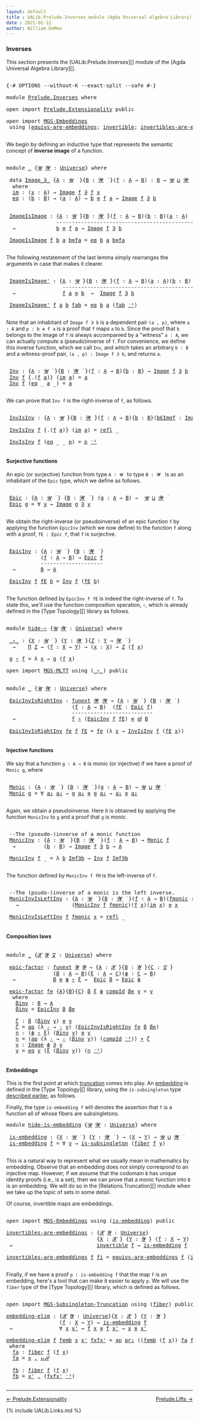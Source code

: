 ```yaml
---
layout: default
title : UALib.Prelude.Inverses module (Agda Universal Algebra Library)
date : 2021-01-12
author: William DeMeo
---
```


### <a id="inverses">Inverses</a>

This section presents the [UALib.Prelude.Inverses][] module of the [Agda Universal Algebra Library][].

<pre class="Agda">

<a id="290" class="Symbol">{-#</a> <a id="294" class="Keyword">OPTIONS</a> <a id="302" class="Pragma">--without-K</a> <a id="314" class="Pragma">--exact-split</a> <a id="328" class="Pragma">--safe</a> <a id="335" class="Symbol">#-}</a>

<a id="340" class="Keyword">module</a> <a id="347" href="Prelude.Inverses.html" class="Module">Prelude.Inverses</a> <a id="364" class="Keyword">where</a>

<a id="371" class="Keyword">open</a> <a id="376" class="Keyword">import</a> <a id="383" href="Prelude.Extensionality.html" class="Module">Prelude.Extensionality</a> <a id="406" class="Keyword">public</a>

<a id="414" class="Keyword">open</a> <a id="419" class="Keyword">import</a> <a id="426" href="MGS-Embeddings.html" class="Module">MGS-Embeddings</a>
 <a id="442" class="Keyword">using</a> <a id="448" class="Symbol">(</a><a id="449" href="MGS-Embeddings.html#1410" class="Function">equivs-are-embeddings</a><a id="470" class="Symbol">;</a> <a id="472" href="MGS-Equivalences.html#370" class="Function">invertible</a><a id="482" class="Symbol">;</a> <a id="484" href="MGS-Equivalences.html#2127" class="Function">invertibles-are-equivs</a><a id="506" class="Symbol">)</a> <a id="508" class="Keyword">public</a>

</pre>

We begin by defining an inductive type that represents the semantic concept of **inverse image** of a function.

<pre class="Agda">

<a id="655" class="Keyword">module</a> <a id="662" href="Prelude.Inverses.html#662" class="Module">_</a> <a id="664" class="Symbol">{</a><a id="665" href="Prelude.Inverses.html#665" class="Bound">𝓤</a> <a id="667" href="Prelude.Inverses.html#667" class="Bound">𝓦</a> <a id="669" class="Symbol">:</a> <a id="671" href="Agda.Primitive.html#423" class="Postulate">Universe</a><a id="679" class="Symbol">}</a> <a id="681" class="Keyword">where</a>

 <a id="689" class="Keyword">data</a> <a id="694" href="Prelude.Inverses.html#694" class="Datatype Operator">Image_∋_</a> <a id="703" class="Symbol">{</a><a id="704" href="Prelude.Inverses.html#704" class="Bound">A</a> <a id="706" class="Symbol">:</a> <a id="708" href="Prelude.Inverses.html#665" class="Bound">𝓤</a> <a id="710" href="Universes.html#403" class="Function Operator">̇</a> <a id="712" class="Symbol">}{</a><a id="714" href="Prelude.Inverses.html#714" class="Bound">B</a> <a id="716" class="Symbol">:</a> <a id="718" href="Prelude.Inverses.html#667" class="Bound">𝓦</a> <a id="720" href="Universes.html#403" class="Function Operator">̇</a> <a id="722" class="Symbol">}(</a><a id="724" href="Prelude.Inverses.html#724" class="Bound">f</a> <a id="726" class="Symbol">:</a> <a id="728" href="Prelude.Inverses.html#704" class="Bound">A</a> <a id="730" class="Symbol">→</a> <a id="732" href="Prelude.Inverses.html#714" class="Bound">B</a><a id="733" class="Symbol">)</a> <a id="735" class="Symbol">:</a> <a id="737" href="Prelude.Inverses.html#714" class="Bound">B</a> <a id="739" class="Symbol">→</a> <a id="741" href="Prelude.Inverses.html#665" class="Bound">𝓤</a> <a id="743" href="Agda.Primitive.html#636" class="Primitive Operator">⊔</a> <a id="745" href="Prelude.Inverses.html#667" class="Bound">𝓦</a> <a id="747" href="Universes.html#403" class="Function Operator">̇</a>
  <a id="751" class="Keyword">where</a>
  <a id="759" href="Prelude.Inverses.html#759" class="InductiveConstructor">im</a> <a id="762" class="Symbol">:</a> <a id="764" class="Symbol">(</a><a id="765" href="Prelude.Inverses.html#765" class="Bound">x</a> <a id="767" class="Symbol">:</a> <a id="769" href="Prelude.Inverses.html#704" class="Bound">A</a><a id="770" class="Symbol">)</a> <a id="772" class="Symbol">→</a> <a id="774" href="Prelude.Inverses.html#694" class="Datatype Operator">Image</a> <a id="780" href="Prelude.Inverses.html#724" class="Bound">f</a> <a id="782" href="Prelude.Inverses.html#694" class="Datatype Operator">∋</a> <a id="784" href="Prelude.Inverses.html#724" class="Bound">f</a> <a id="786" href="Prelude.Inverses.html#765" class="Bound">x</a>
  <a id="790" href="Prelude.Inverses.html#790" class="InductiveConstructor">eq</a> <a id="793" class="Symbol">:</a> <a id="795" class="Symbol">(</a><a id="796" href="Prelude.Inverses.html#796" class="Bound">b</a> <a id="798" class="Symbol">:</a> <a id="800" href="Prelude.Inverses.html#714" class="Bound">B</a><a id="801" class="Symbol">)</a> <a id="803" class="Symbol">→</a> <a id="805" class="Symbol">(</a><a id="806" href="Prelude.Inverses.html#806" class="Bound">a</a> <a id="808" class="Symbol">:</a> <a id="810" href="Prelude.Inverses.html#704" class="Bound">A</a><a id="811" class="Symbol">)</a> <a id="813" class="Symbol">→</a> <a id="815" href="Prelude.Inverses.html#796" class="Bound">b</a> <a id="817" href="Prelude.Equality.html#1231" class="Datatype Operator">≡</a> <a id="819" href="Prelude.Inverses.html#724" class="Bound">f</a> <a id="821" href="Prelude.Inverses.html#806" class="Bound">a</a> <a id="823" class="Symbol">→</a> <a id="825" href="Prelude.Inverses.html#694" class="Datatype Operator">Image</a> <a id="831" href="Prelude.Inverses.html#724" class="Bound">f</a> <a id="833" href="Prelude.Inverses.html#694" class="Datatype Operator">∋</a> <a id="835" href="Prelude.Inverses.html#796" class="Bound">b</a>


 <a id="840" href="Prelude.Inverses.html#840" class="Function">ImageIsImage</a> <a id="853" class="Symbol">:</a> <a id="855" class="Symbol">{</a><a id="856" href="Prelude.Inverses.html#856" class="Bound">A</a> <a id="858" class="Symbol">:</a> <a id="860" href="Prelude.Inverses.html#665" class="Bound">𝓤</a> <a id="862" href="Universes.html#403" class="Function Operator">̇</a><a id="863" class="Symbol">}{</a><a id="865" href="Prelude.Inverses.html#865" class="Bound">B</a> <a id="867" class="Symbol">:</a> <a id="869" href="Prelude.Inverses.html#667" class="Bound">𝓦</a> <a id="871" href="Universes.html#403" class="Function Operator">̇</a><a id="872" class="Symbol">}(</a><a id="874" href="Prelude.Inverses.html#874" class="Bound">f</a> <a id="876" class="Symbol">:</a> <a id="878" href="Prelude.Inverses.html#856" class="Bound">A</a> <a id="880" class="Symbol">→</a> <a id="882" href="Prelude.Inverses.html#865" class="Bound">B</a><a id="883" class="Symbol">)(</a><a id="885" href="Prelude.Inverses.html#885" class="Bound">b</a> <a id="887" class="Symbol">:</a> <a id="889" href="Prelude.Inverses.html#865" class="Bound">B</a><a id="890" class="Symbol">)(</a><a id="892" href="Prelude.Inverses.html#892" class="Bound">a</a> <a id="894" class="Symbol">:</a> <a id="896" href="Prelude.Inverses.html#856" class="Bound">A</a><a id="897" class="Symbol">)</a>
                <a id="915" class="Comment">---------------------------------------------</a>
  <a id="963" class="Symbol">→</a>             <a id="977" href="Prelude.Inverses.html#885" class="Bound">b</a> <a id="979" href="Prelude.Equality.html#1231" class="Datatype Operator">≡</a> <a id="981" href="Prelude.Inverses.html#874" class="Bound">f</a> <a id="983" href="Prelude.Inverses.html#892" class="Bound">a</a> <a id="985" class="Symbol">→</a> <a id="987" href="Prelude.Inverses.html#694" class="Datatype Operator">Image</a> <a id="993" href="Prelude.Inverses.html#874" class="Bound">f</a> <a id="995" href="Prelude.Inverses.html#694" class="Datatype Operator">∋</a> <a id="997" href="Prelude.Inverses.html#885" class="Bound">b</a>

 <a id="1001" href="Prelude.Inverses.html#840" class="Function">ImageIsImage</a> <a id="1014" href="Prelude.Inverses.html#1014" class="Bound">f</a> <a id="1016" href="Prelude.Inverses.html#1016" class="Bound">b</a> <a id="1018" href="Prelude.Inverses.html#1018" class="Bound">a</a> <a id="1020" href="Prelude.Inverses.html#1020" class="Bound">b≡fa</a> <a id="1025" class="Symbol">=</a> <a id="1027" href="Prelude.Inverses.html#790" class="InductiveConstructor">eq</a> <a id="1030" href="Prelude.Inverses.html#1016" class="Bound">b</a> <a id="1032" href="Prelude.Inverses.html#1018" class="Bound">a</a> <a id="1034" href="Prelude.Inverses.html#1020" class="Bound">b≡fa</a>

</pre>

The following restatement of the last lemma simply rearranges the arguments in case that makes it clearer.

<pre class="Agda">

 <a id="1175" href="Prelude.Inverses.html#1175" class="Function">ImageIsImage&#39;</a> <a id="1189" class="Symbol">:</a> <a id="1191" class="Symbol">{</a><a id="1192" href="Prelude.Inverses.html#1192" class="Bound">A</a> <a id="1194" class="Symbol">:</a> <a id="1196" href="Prelude.Inverses.html#665" class="Bound">𝓤</a> <a id="1198" href="Universes.html#403" class="Function Operator">̇</a><a id="1199" class="Symbol">}{</a><a id="1201" href="Prelude.Inverses.html#1201" class="Bound">B</a> <a id="1203" class="Symbol">:</a> <a id="1205" href="Prelude.Inverses.html#667" class="Bound">𝓦</a> <a id="1207" href="Universes.html#403" class="Function Operator">̇</a><a id="1208" class="Symbol">}(</a><a id="1210" href="Prelude.Inverses.html#1210" class="Bound">f</a> <a id="1212" class="Symbol">:</a> <a id="1214" href="Prelude.Inverses.html#1192" class="Bound">A</a> <a id="1216" class="Symbol">→</a> <a id="1218" href="Prelude.Inverses.html#1201" class="Bound">B</a><a id="1219" class="Symbol">)(</a><a id="1221" href="Prelude.Inverses.html#1221" class="Bound">a</a> <a id="1223" class="Symbol">:</a> <a id="1225" href="Prelude.Inverses.html#1192" class="Bound">A</a><a id="1226" class="Symbol">)(</a><a id="1228" href="Prelude.Inverses.html#1228" class="Bound">b</a> <a id="1230" class="Symbol">:</a> <a id="1232" href="Prelude.Inverses.html#1201" class="Bound">B</a><a id="1233" class="Symbol">)</a>
                  <a id="1253" class="Comment">---------------------------------------------</a>
  <a id="1301" class="Symbol">→</a>               <a id="1317" href="Prelude.Inverses.html#1210" class="Bound">f</a> <a id="1319" href="Prelude.Inverses.html#1221" class="Bound">a</a> <a id="1321" href="Prelude.Equality.html#1231" class="Datatype Operator">≡</a> <a id="1323" href="Prelude.Inverses.html#1228" class="Bound">b</a>  <a id="1326" class="Symbol">→</a>  <a id="1329" href="Prelude.Inverses.html#694" class="Datatype Operator">Image</a> <a id="1335" href="Prelude.Inverses.html#1210" class="Bound">f</a> <a id="1337" href="Prelude.Inverses.html#694" class="Datatype Operator">∋</a> <a id="1339" href="Prelude.Inverses.html#1228" class="Bound">b</a>

 <a id="1343" href="Prelude.Inverses.html#1175" class="Function">ImageIsImage&#39;</a> <a id="1357" href="Prelude.Inverses.html#1357" class="Bound">f</a> <a id="1359" href="Prelude.Inverses.html#1359" class="Bound">a</a> <a id="1361" href="Prelude.Inverses.html#1361" class="Bound">b</a> <a id="1363" href="Prelude.Inverses.html#1363" class="Bound">fab</a> <a id="1367" class="Symbol">=</a> <a id="1369" href="Prelude.Inverses.html#790" class="InductiveConstructor">eq</a> <a id="1372" href="Prelude.Inverses.html#1361" class="Bound">b</a> <a id="1374" href="Prelude.Inverses.html#1359" class="Bound">a</a> <a id="1376" class="Symbol">(</a><a id="1377" href="Prelude.Inverses.html#1363" class="Bound">fab</a> <a id="1381" href="MGS-MLTT.html#6125" class="Function Operator">⁻¹</a><a id="1383" class="Symbol">)</a>

</pre>

Note that an inhabitant of `Image f ∋ b` is a dependent pair `(a , p)`, where `a : A` and `p : b ≡ f a` is a proof that `f` maps `a` to `b`.  Since the proof that `b` belongs to the image of `f` is always accompanied by a "witness" `a : A`, we can actually *compute* a (pseudo)inverse of `f`. For convenience, we define this inverse function, which we call `Inv`, and which takes an arbitrary `b : B` and a witness-proof pair, `(a , p) : Image f ∋ b`, and returns `a`.

<pre class="Agda">

 <a id="1883" href="Prelude.Inverses.html#1883" class="Function">Inv</a> <a id="1887" class="Symbol">:</a> <a id="1889" class="Symbol">{</a><a id="1890" href="Prelude.Inverses.html#1890" class="Bound">A</a> <a id="1892" class="Symbol">:</a> <a id="1894" href="Prelude.Inverses.html#665" class="Bound">𝓤</a> <a id="1896" href="Universes.html#403" class="Function Operator">̇</a> <a id="1898" class="Symbol">}{</a><a id="1900" href="Prelude.Inverses.html#1900" class="Bound">B</a> <a id="1902" class="Symbol">:</a> <a id="1904" href="Prelude.Inverses.html#667" class="Bound">𝓦</a> <a id="1906" href="Universes.html#403" class="Function Operator">̇</a> <a id="1908" class="Symbol">}(</a><a id="1910" href="Prelude.Inverses.html#1910" class="Bound">f</a> <a id="1912" class="Symbol">:</a> <a id="1914" href="Prelude.Inverses.html#1890" class="Bound">A</a> <a id="1916" class="Symbol">→</a> <a id="1918" href="Prelude.Inverses.html#1900" class="Bound">B</a><a id="1919" class="Symbol">){</a><a id="1921" href="Prelude.Inverses.html#1921" class="Bound">b</a> <a id="1923" class="Symbol">:</a> <a id="1925" href="Prelude.Inverses.html#1900" class="Bound">B</a><a id="1926" class="Symbol">}</a> <a id="1928" class="Symbol">→</a> <a id="1930" href="Prelude.Inverses.html#694" class="Datatype Operator">Image</a> <a id="1936" href="Prelude.Inverses.html#1910" class="Bound">f</a> <a id="1938" href="Prelude.Inverses.html#694" class="Datatype Operator">∋</a> <a id="1940" href="Prelude.Inverses.html#1921" class="Bound">b</a>  <a id="1943" class="Symbol">→</a>  <a id="1946" href="Prelude.Inverses.html#1890" class="Bound">A</a>
 <a id="1949" href="Prelude.Inverses.html#1883" class="Function">Inv</a> <a id="1953" href="Prelude.Inverses.html#1953" class="Bound">f</a> <a id="1955" class="Symbol">{</a><a id="1956" class="DottedPattern Symbol">.(</a><a id="1958" href="Prelude.Inverses.html#1953" class="DottedPattern Bound">f</a> <a id="1960" href="Prelude.Inverses.html#1968" class="DottedPattern Bound">a</a><a id="1961" class="DottedPattern Symbol">)</a><a id="1962" class="Symbol">}</a> <a id="1964" class="Symbol">(</a><a id="1965" href="Prelude.Inverses.html#759" class="InductiveConstructor">im</a> <a id="1968" href="Prelude.Inverses.html#1968" class="Bound">a</a><a id="1969" class="Symbol">)</a> <a id="1971" class="Symbol">=</a> <a id="1973" href="Prelude.Inverses.html#1968" class="Bound">a</a>
 <a id="1976" href="Prelude.Inverses.html#1883" class="Function">Inv</a> <a id="1980" href="Prelude.Inverses.html#1980" class="Bound">f</a> <a id="1982" class="Symbol">(</a><a id="1983" href="Prelude.Inverses.html#790" class="InductiveConstructor">eq</a> <a id="1986" class="Symbol">_</a> <a id="1988" href="Prelude.Inverses.html#1988" class="Bound">a</a> <a id="1990" class="Symbol">_)</a> <a id="1993" class="Symbol">=</a> <a id="1995" href="Prelude.Inverses.html#1988" class="Bound">a</a>

</pre>

We can prove that `Inv f` is the right-inverse of `f`, as follows.

<pre class="Agda">

 <a id="2093" href="Prelude.Inverses.html#2093" class="Function">InvIsInv</a> <a id="2102" class="Symbol">:</a> <a id="2104" class="Symbol">{</a><a id="2105" href="Prelude.Inverses.html#2105" class="Bound">A</a> <a id="2107" class="Symbol">:</a> <a id="2109" href="Prelude.Inverses.html#665" class="Bound">𝓤</a> <a id="2111" href="Universes.html#403" class="Function Operator">̇</a><a id="2112" class="Symbol">}{</a><a id="2114" href="Prelude.Inverses.html#2114" class="Bound">B</a> <a id="2116" class="Symbol">:</a> <a id="2118" href="Prelude.Inverses.html#667" class="Bound">𝓦</a> <a id="2120" href="Universes.html#403" class="Function Operator">̇</a><a id="2121" class="Symbol">}(</a><a id="2123" href="Prelude.Inverses.html#2123" class="Bound">f</a> <a id="2125" class="Symbol">:</a> <a id="2127" href="Prelude.Inverses.html#2105" class="Bound">A</a> <a id="2129" class="Symbol">→</a> <a id="2131" href="Prelude.Inverses.html#2114" class="Bound">B</a><a id="2132" class="Symbol">){</a><a id="2134" href="Prelude.Inverses.html#2134" class="Bound">b</a> <a id="2136" class="Symbol">:</a> <a id="2138" href="Prelude.Inverses.html#2114" class="Bound">B</a><a id="2139" class="Symbol">}(</a><a id="2141" href="Prelude.Inverses.html#2141" class="Bound">b∈Imgf</a> <a id="2148" class="Symbol">:</a> <a id="2150" href="Prelude.Inverses.html#694" class="Datatype Operator">Image</a> <a id="2156" href="Prelude.Inverses.html#2123" class="Bound">f</a> <a id="2158" href="Prelude.Inverses.html#694" class="Datatype Operator">∋</a> <a id="2160" href="Prelude.Inverses.html#2134" class="Bound">b</a><a id="2161" class="Symbol">)</a> <a id="2163" class="Symbol">→</a> <a id="2165" href="Prelude.Inverses.html#2123" class="Bound">f</a><a id="2166" class="Symbol">(</a><a id="2167" href="Prelude.Inverses.html#1883" class="Function">Inv</a> <a id="2171" href="Prelude.Inverses.html#2123" class="Bound">f</a> <a id="2173" href="Prelude.Inverses.html#2141" class="Bound">b∈Imgf</a><a id="2179" class="Symbol">)</a> <a id="2181" href="Prelude.Equality.html#1231" class="Datatype Operator">≡</a> <a id="2183" href="Prelude.Inverses.html#2134" class="Bound">b</a>

 <a id="2187" href="Prelude.Inverses.html#2093" class="Function">InvIsInv</a> <a id="2196" href="Prelude.Inverses.html#2196" class="Bound">f</a> <a id="2198" class="Symbol">{</a><a id="2199" class="DottedPattern Symbol">.(</a><a id="2201" href="Prelude.Inverses.html#2196" class="DottedPattern Bound">f</a> <a id="2203" href="Prelude.Inverses.html#2211" class="DottedPattern Bound">a</a><a id="2204" class="DottedPattern Symbol">)</a><a id="2205" class="Symbol">}</a> <a id="2207" class="Symbol">(</a><a id="2208" href="Prelude.Inverses.html#759" class="InductiveConstructor">im</a> <a id="2211" href="Prelude.Inverses.html#2211" class="Bound">a</a><a id="2212" class="Symbol">)</a> <a id="2214" class="Symbol">=</a> <a id="2216" href="Prelude.Equality.html#1413" class="InductiveConstructor">refl</a> <a id="2221" class="Symbol">_</a>

 <a id="2225" href="Prelude.Inverses.html#2093" class="Function">InvIsInv</a> <a id="2234" href="Prelude.Inverses.html#2234" class="Bound">f</a> <a id="2236" class="Symbol">(</a><a id="2237" href="Prelude.Inverses.html#790" class="InductiveConstructor">eq</a> <a id="2240" class="Symbol">_</a> <a id="2242" class="Symbol">_</a> <a id="2244" href="Prelude.Inverses.html#2244" class="Bound">p</a><a id="2245" class="Symbol">)</a> <a id="2247" class="Symbol">=</a> <a id="2249" href="Prelude.Inverses.html#2244" class="Bound">p</a> <a id="2251" href="MGS-MLTT.html#6125" class="Function Operator">⁻¹</a>

</pre>





#### <a id="surjective-functions">Surjective functions</a>

An epic (or surjective) function from type `A : 𝓤 ̇` to type `B : 𝓦 ̇` is as an inhabitant of the `Epic` type, which we define as follows.

<pre class="Agda">

 <a id="2486" href="Prelude.Inverses.html#2486" class="Function">Epic</a> <a id="2491" class="Symbol">:</a> <a id="2493" class="Symbol">{</a><a id="2494" href="Prelude.Inverses.html#2494" class="Bound">A</a> <a id="2496" class="Symbol">:</a> <a id="2498" href="Prelude.Inverses.html#665" class="Bound">𝓤</a> <a id="2500" href="Universes.html#403" class="Function Operator">̇</a> <a id="2502" class="Symbol">}</a> <a id="2504" class="Symbol">{</a><a id="2505" href="Prelude.Inverses.html#2505" class="Bound">B</a> <a id="2507" class="Symbol">:</a> <a id="2509" href="Prelude.Inverses.html#667" class="Bound">𝓦</a> <a id="2511" href="Universes.html#403" class="Function Operator">̇</a> <a id="2513" class="Symbol">}</a> <a id="2515" class="Symbol">(</a><a id="2516" href="Prelude.Inverses.html#2516" class="Bound">g</a> <a id="2518" class="Symbol">:</a> <a id="2520" href="Prelude.Inverses.html#2494" class="Bound">A</a> <a id="2522" class="Symbol">→</a> <a id="2524" href="Prelude.Inverses.html#2505" class="Bound">B</a><a id="2525" class="Symbol">)</a> <a id="2527" class="Symbol">→</a>  <a id="2530" href="Prelude.Inverses.html#665" class="Bound">𝓤</a> <a id="2532" href="Agda.Primitive.html#636" class="Primitive Operator">⊔</a> <a id="2534" href="Prelude.Inverses.html#667" class="Bound">𝓦</a> <a id="2536" href="Universes.html#403" class="Function Operator">̇</a>
 <a id="2539" href="Prelude.Inverses.html#2486" class="Function">Epic</a> <a id="2544" href="Prelude.Inverses.html#2544" class="Bound">g</a> <a id="2546" class="Symbol">=</a> <a id="2548" class="Symbol">∀</a> <a id="2550" href="Prelude.Inverses.html#2550" class="Bound">y</a> <a id="2552" class="Symbol">→</a> <a id="2554" href="Prelude.Inverses.html#694" class="Datatype Operator">Image</a> <a id="2560" href="Prelude.Inverses.html#2544" class="Bound">g</a> <a id="2562" href="Prelude.Inverses.html#694" class="Datatype Operator">∋</a> <a id="2564" href="Prelude.Inverses.html#2550" class="Bound">y</a>

</pre>

We obtain the right-inverse (or pseudoinverse) of an epic function `f` by applying the function `EpicInv` (which we now define) to the function `f` along with a proof, `fE : Epic f`, that `f` is surjective.

<pre class="Agda">

 <a id="2802" href="Prelude.Inverses.html#2802" class="Function">EpicInv</a> <a id="2810" class="Symbol">:</a> <a id="2812" class="Symbol">{</a><a id="2813" href="Prelude.Inverses.html#2813" class="Bound">A</a> <a id="2815" class="Symbol">:</a> <a id="2817" href="Prelude.Inverses.html#665" class="Bound">𝓤</a> <a id="2819" href="Universes.html#403" class="Function Operator">̇</a> <a id="2821" class="Symbol">}</a> <a id="2823" class="Symbol">{</a><a id="2824" href="Prelude.Inverses.html#2824" class="Bound">B</a> <a id="2826" class="Symbol">:</a> <a id="2828" href="Prelude.Inverses.html#667" class="Bound">𝓦</a> <a id="2830" href="Universes.html#403" class="Function Operator">̇</a> <a id="2832" class="Symbol">}</a>
           <a id="2845" class="Symbol">(</a><a id="2846" href="Prelude.Inverses.html#2846" class="Bound">f</a> <a id="2848" class="Symbol">:</a> <a id="2850" href="Prelude.Inverses.html#2813" class="Bound">A</a> <a id="2852" class="Symbol">→</a> <a id="2854" href="Prelude.Inverses.html#2824" class="Bound">B</a><a id="2855" class="Symbol">)</a> <a id="2857" class="Symbol">→</a> <a id="2859" href="Prelude.Inverses.html#2486" class="Function">Epic</a> <a id="2864" href="Prelude.Inverses.html#2846" class="Bound">f</a>
           <a id="2877" class="Comment">--------------------</a>
  <a id="2900" class="Symbol">→</a>        <a id="2909" href="Prelude.Inverses.html#2824" class="Bound">B</a> <a id="2911" class="Symbol">→</a> <a id="2913" href="Prelude.Inverses.html#2813" class="Bound">A</a>

 <a id="2917" href="Prelude.Inverses.html#2802" class="Function">EpicInv</a> <a id="2925" href="Prelude.Inverses.html#2925" class="Bound">f</a> <a id="2927" href="Prelude.Inverses.html#2927" class="Bound">fE</a> <a id="2930" href="Prelude.Inverses.html#2930" class="Bound">b</a> <a id="2932" class="Symbol">=</a> <a id="2934" href="Prelude.Inverses.html#1883" class="Function">Inv</a> <a id="2938" href="Prelude.Inverses.html#2925" class="Bound">f</a> <a id="2940" class="Symbol">(</a><a id="2941" href="Prelude.Inverses.html#2927" class="Bound">fE</a> <a id="2944" href="Prelude.Inverses.html#2930" class="Bound">b</a><a id="2945" class="Symbol">)</a>

</pre>

The function defined by `EpicInv f fE` is indeed the right-inverse of `f`. To state this, we'll use the function composition operation, `∘`, which is already defined in the [Type Topology][] library as follows.

<pre class="Agda">

<a id="3186" class="Keyword">module</a> <a id="hide-∘"></a><a id="3193" href="Prelude.Inverses.html#3193" class="Module">hide-∘</a> <a id="3200" class="Symbol">{</a><a id="3201" href="Prelude.Inverses.html#3201" class="Bound">𝓤</a> <a id="3203" href="Prelude.Inverses.html#3203" class="Bound">𝓦</a> <a id="3205" class="Symbol">:</a> <a id="3207" href="Agda.Primitive.html#423" class="Postulate">Universe</a><a id="3215" class="Symbol">}</a> <a id="3217" class="Keyword">where</a>

 <a id="hide-∘._∘_"></a><a id="3225" href="Prelude.Inverses.html#3225" class="Function Operator">_∘_</a> <a id="3229" class="Symbol">:</a> <a id="3231" class="Symbol">{</a><a id="3232" href="Prelude.Inverses.html#3232" class="Bound">X</a> <a id="3234" class="Symbol">:</a> <a id="3236" href="Prelude.Inverses.html#3201" class="Bound">𝓤</a> <a id="3238" href="Universes.html#403" class="Function Operator">̇</a> <a id="3240" class="Symbol">}</a> <a id="3242" class="Symbol">{</a><a id="3243" href="Prelude.Inverses.html#3243" class="Bound">Y</a> <a id="3245" class="Symbol">:</a> <a id="3247" href="Prelude.Inverses.html#3203" class="Bound">𝓦</a> <a id="3249" href="Universes.html#403" class="Function Operator">̇</a><a id="3250" class="Symbol">}{</a><a id="3252" href="Prelude.Inverses.html#3252" class="Bound">Z</a> <a id="3254" class="Symbol">:</a> <a id="3256" href="Prelude.Inverses.html#3243" class="Bound">Y</a> <a id="3258" class="Symbol">→</a> <a id="3260" href="Prelude.Inverses.html#3203" class="Bound">𝓦</a> <a id="3262" href="Universes.html#403" class="Function Operator">̇</a> <a id="3264" class="Symbol">}</a>
  <a id="3268" class="Symbol">→</a>    <a id="3273" href="MGS-MLTT.html#3562" class="Function">Π</a> <a id="3275" href="Prelude.Inverses.html#3252" class="Bound">Z</a> <a id="3277" class="Symbol">→</a> <a id="3279" class="Symbol">(</a><a id="3280" href="Prelude.Inverses.html#3280" class="Bound">f</a> <a id="3282" class="Symbol">:</a> <a id="3284" href="Prelude.Inverses.html#3232" class="Bound">X</a> <a id="3286" class="Symbol">→</a> <a id="3288" href="Prelude.Inverses.html#3243" class="Bound">Y</a><a id="3289" class="Symbol">)</a> <a id="3291" class="Symbol">→</a> <a id="3293" class="Symbol">(</a><a id="3294" href="Prelude.Inverses.html#3294" class="Bound">x</a> <a id="3296" class="Symbol">:</a> <a id="3298" href="Prelude.Inverses.html#3232" class="Bound">X</a><a id="3299" class="Symbol">)</a> <a id="3301" class="Symbol">→</a> <a id="3303" href="Prelude.Inverses.html#3252" class="Bound">Z</a> <a id="3305" class="Symbol">(</a><a id="3306" href="Prelude.Inverses.html#3280" class="Bound">f</a> <a id="3308" href="Prelude.Inverses.html#3294" class="Bound">x</a><a id="3309" class="Symbol">)</a>

 <a id="3313" href="Prelude.Inverses.html#3313" class="Bound">g</a> <a id="3315" href="Prelude.Inverses.html#3225" class="Function Operator">∘</a> <a id="3317" href="Prelude.Inverses.html#3317" class="Bound">f</a> <a id="3319" class="Symbol">=</a> <a id="3321" class="Symbol">λ</a> <a id="3323" href="Prelude.Inverses.html#3323" class="Bound">x</a> <a id="3325" class="Symbol">→</a> <a id="3327" href="Prelude.Inverses.html#3313" class="Bound">g</a> <a id="3329" class="Symbol">(</a><a id="3330" href="Prelude.Inverses.html#3317" class="Bound">f</a> <a id="3332" href="Prelude.Inverses.html#3323" class="Bound">x</a><a id="3333" class="Symbol">)</a>

<a id="3336" class="Keyword">open</a> <a id="3341" class="Keyword">import</a> <a id="3348" href="MGS-MLTT.html" class="Module">MGS-MLTT</a> <a id="3357" class="Keyword">using</a> <a id="3363" class="Symbol">(</a><a id="3364" href="MGS-MLTT.html#3813" class="Function Operator">_∘_</a><a id="3367" class="Symbol">)</a> <a id="3369" class="Keyword">public</a>


<a id="3378" class="Keyword">module</a> <a id="3385" href="Prelude.Inverses.html#3385" class="Module">_</a> <a id="3387" class="Symbol">{</a><a id="3388" href="Prelude.Inverses.html#3388" class="Bound">𝓤</a> <a id="3390" href="Prelude.Inverses.html#3390" class="Bound">𝓦</a> <a id="3392" class="Symbol">:</a> <a id="3394" href="Agda.Primitive.html#423" class="Postulate">Universe</a><a id="3402" class="Symbol">}</a> <a id="3404" class="Keyword">where</a>

 <a id="3412" href="Prelude.Inverses.html#3412" class="Function">EpicInvIsRightInv</a> <a id="3430" class="Symbol">:</a> <a id="3432" href="MGS-FunExt-from-Univalence.html#393" class="Function">funext</a> <a id="3439" href="Prelude.Inverses.html#3390" class="Bound">𝓦</a> <a id="3441" href="Prelude.Inverses.html#3390" class="Bound">𝓦</a> <a id="3443" class="Symbol">→</a> <a id="3445" class="Symbol">{</a><a id="3446" href="Prelude.Inverses.html#3446" class="Bound">A</a> <a id="3448" class="Symbol">:</a> <a id="3450" href="Prelude.Inverses.html#3388" class="Bound">𝓤</a> <a id="3452" href="Universes.html#403" class="Function Operator">̇</a> <a id="3454" class="Symbol">}</a> <a id="3456" class="Symbol">{</a><a id="3457" href="Prelude.Inverses.html#3457" class="Bound">B</a> <a id="3459" class="Symbol">:</a> <a id="3461" href="Prelude.Inverses.html#3390" class="Bound">𝓦</a> <a id="3463" href="Universes.html#403" class="Function Operator">̇</a> <a id="3465" class="Symbol">}</a>
                     <a id="3488" class="Symbol">(</a><a id="3489" href="Prelude.Inverses.html#3489" class="Bound">f</a> <a id="3491" class="Symbol">:</a> <a id="3493" href="Prelude.Inverses.html#3446" class="Bound">A</a> <a id="3495" class="Symbol">→</a> <a id="3497" href="Prelude.Inverses.html#3457" class="Bound">B</a><a id="3498" class="Symbol">)</a>  <a id="3501" class="Symbol">(</a><a id="3502" href="Prelude.Inverses.html#3502" class="Bound">fE</a> <a id="3505" class="Symbol">:</a> <a id="3507" href="Prelude.Inverses.html#2486" class="Function">Epic</a> <a id="3512" href="Prelude.Inverses.html#3489" class="Bound">f</a><a id="3513" class="Symbol">)</a>
                     <a id="3536" class="Comment">--------------------------</a>
  <a id="3565" class="Symbol">→</a>                  <a id="3584" href="Prelude.Inverses.html#3489" class="Bound">f</a> <a id="3586" href="MGS-MLTT.html#3813" class="Function Operator">∘</a> <a id="3588" class="Symbol">(</a><a id="3589" href="Prelude.Inverses.html#2802" class="Function">EpicInv</a> <a id="3597" href="Prelude.Inverses.html#3489" class="Bound">f</a> <a id="3599" href="Prelude.Inverses.html#3502" class="Bound">fE</a><a id="3601" class="Symbol">)</a> <a id="3603" href="Prelude.Equality.html#1231" class="Datatype Operator">≡</a> <a id="3605" href="MGS-MLTT.html#3778" class="Function">𝑖𝑑</a> <a id="3608" href="Prelude.Inverses.html#3457" class="Bound">B</a>

 <a id="3612" href="Prelude.Inverses.html#3412" class="Function">EpicInvIsRightInv</a> <a id="3630" href="Prelude.Inverses.html#3630" class="Bound">fe</a> <a id="3633" href="Prelude.Inverses.html#3633" class="Bound">f</a> <a id="3635" href="Prelude.Inverses.html#3635" class="Bound">fE</a> <a id="3638" class="Symbol">=</a> <a id="3640" href="Prelude.Inverses.html#3630" class="Bound">fe</a> <a id="3643" class="Symbol">(λ</a> <a id="3646" href="Prelude.Inverses.html#3646" class="Bound">x</a> <a id="3648" class="Symbol">→</a> <a id="3650" href="Prelude.Inverses.html#2093" class="Function">InvIsInv</a> <a id="3659" href="Prelude.Inverses.html#3633" class="Bound">f</a> <a id="3661" class="Symbol">(</a><a id="3662" href="Prelude.Inverses.html#3635" class="Bound">fE</a> <a id="3665" href="Prelude.Inverses.html#3646" class="Bound">x</a><a id="3666" class="Symbol">))</a>

</pre>





#### <a id="injective-functions">Injective functions</a>

We say that a function `g : A → B` is monic (or injective) if we have a proof of `Monic g`, where

<pre class="Agda">

 <a id="3858" href="Prelude.Inverses.html#3858" class="Function">Monic</a> <a id="3864" class="Symbol">:</a> <a id="3866" class="Symbol">{</a><a id="3867" href="Prelude.Inverses.html#3867" class="Bound">A</a> <a id="3869" class="Symbol">:</a> <a id="3871" href="Prelude.Inverses.html#3388" class="Bound">𝓤</a> <a id="3873" href="Universes.html#403" class="Function Operator">̇</a> <a id="3875" class="Symbol">}</a> <a id="3877" class="Symbol">{</a><a id="3878" href="Prelude.Inverses.html#3878" class="Bound">B</a> <a id="3880" class="Symbol">:</a> <a id="3882" href="Prelude.Inverses.html#3390" class="Bound">𝓦</a> <a id="3884" href="Universes.html#403" class="Function Operator">̇</a> <a id="3886" class="Symbol">}(</a><a id="3888" href="Prelude.Inverses.html#3888" class="Bound">g</a> <a id="3890" class="Symbol">:</a> <a id="3892" href="Prelude.Inverses.html#3867" class="Bound">A</a> <a id="3894" class="Symbol">→</a> <a id="3896" href="Prelude.Inverses.html#3878" class="Bound">B</a><a id="3897" class="Symbol">)</a> <a id="3899" class="Symbol">→</a> <a id="3901" href="Prelude.Inverses.html#3388" class="Bound">𝓤</a> <a id="3903" href="Agda.Primitive.html#636" class="Primitive Operator">⊔</a> <a id="3905" href="Prelude.Inverses.html#3390" class="Bound">𝓦</a> <a id="3907" href="Universes.html#403" class="Function Operator">̇</a>
 <a id="3910" href="Prelude.Inverses.html#3858" class="Function">Monic</a> <a id="3916" href="Prelude.Inverses.html#3916" class="Bound">g</a> <a id="3918" class="Symbol">=</a> <a id="3920" class="Symbol">∀</a> <a id="3922" href="Prelude.Inverses.html#3922" class="Bound">a₁</a> <a id="3925" href="Prelude.Inverses.html#3925" class="Bound">a₂</a> <a id="3928" class="Symbol">→</a> <a id="3930" href="Prelude.Inverses.html#3916" class="Bound">g</a> <a id="3932" href="Prelude.Inverses.html#3922" class="Bound">a₁</a> <a id="3935" href="Prelude.Equality.html#1231" class="Datatype Operator">≡</a> <a id="3937" href="Prelude.Inverses.html#3916" class="Bound">g</a> <a id="3939" href="Prelude.Inverses.html#3925" class="Bound">a₂</a> <a id="3942" class="Symbol">→</a> <a id="3944" href="Prelude.Inverses.html#3922" class="Bound">a₁</a> <a id="3947" href="Prelude.Equality.html#1231" class="Datatype Operator">≡</a> <a id="3949" href="Prelude.Inverses.html#3925" class="Bound">a₂</a>

</pre>

Again, we obtain a pseudoinverse. Here it is obtained by applying the function `MonicInv` to `g` and a proof that `g` is monic.

<pre class="Agda">

 <a id="4109" class="Comment">--The (pseudo-)inverse of a monic function</a>
 <a id="4153" href="Prelude.Inverses.html#4153" class="Function">MonicInv</a> <a id="4162" class="Symbol">:</a> <a id="4164" class="Symbol">{</a><a id="4165" href="Prelude.Inverses.html#4165" class="Bound">A</a> <a id="4167" class="Symbol">:</a> <a id="4169" href="Prelude.Inverses.html#3388" class="Bound">𝓤</a> <a id="4171" href="Universes.html#403" class="Function Operator">̇</a> <a id="4173" class="Symbol">}{</a><a id="4175" href="Prelude.Inverses.html#4175" class="Bound">B</a> <a id="4177" class="Symbol">:</a> <a id="4179" href="Prelude.Inverses.html#3390" class="Bound">𝓦</a> <a id="4181" href="Universes.html#403" class="Function Operator">̇</a> <a id="4183" class="Symbol">}(</a><a id="4185" href="Prelude.Inverses.html#4185" class="Bound">f</a> <a id="4187" class="Symbol">:</a> <a id="4189" href="Prelude.Inverses.html#4165" class="Bound">A</a> <a id="4191" class="Symbol">→</a> <a id="4193" href="Prelude.Inverses.html#4175" class="Bound">B</a><a id="4194" class="Symbol">)</a> <a id="4196" class="Symbol">→</a> <a id="4198" href="Prelude.Inverses.html#3858" class="Function">Monic</a> <a id="4204" href="Prelude.Inverses.html#4185" class="Bound">f</a>
  <a id="4208" class="Symbol">→</a>         <a id="4218" class="Symbol">(</a><a id="4219" href="Prelude.Inverses.html#4219" class="Bound">b</a> <a id="4221" class="Symbol">:</a> <a id="4223" href="Prelude.Inverses.html#4175" class="Bound">B</a><a id="4224" class="Symbol">)</a> <a id="4226" class="Symbol">→</a> <a id="4228" href="Prelude.Inverses.html#694" class="Datatype Operator">Image</a> <a id="4234" href="Prelude.Inverses.html#4185" class="Bound">f</a> <a id="4236" href="Prelude.Inverses.html#694" class="Datatype Operator">∋</a> <a id="4238" href="Prelude.Inverses.html#4219" class="Bound">b</a> <a id="4240" class="Symbol">→</a> <a id="4242" href="Prelude.Inverses.html#4165" class="Bound">A</a>

 <a id="4246" href="Prelude.Inverses.html#4153" class="Function">MonicInv</a> <a id="4255" href="Prelude.Inverses.html#4255" class="Bound">f</a> <a id="4257" class="Symbol">_</a> <a id="4259" class="Symbol">=</a> <a id="4261" class="Symbol">λ</a> <a id="4263" href="Prelude.Inverses.html#4263" class="Bound">b</a> <a id="4265" href="Prelude.Inverses.html#4265" class="Bound">Imf∋b</a> <a id="4271" class="Symbol">→</a> <a id="4273" href="Prelude.Inverses.html#1883" class="Function">Inv</a> <a id="4277" href="Prelude.Inverses.html#4255" class="Bound">f</a> <a id="4279" href="Prelude.Inverses.html#4265" class="Bound">Imf∋b</a>

</pre>

The function defined by `MonicInv f fM` is the left-inverse of `f`.

<pre class="Agda">

 <a id="4382" class="Comment">--The (psudo-)inverse of a monic is the left inverse.</a>
 <a id="4437" href="Prelude.Inverses.html#4437" class="Function">MonicInvIsLeftInv</a> <a id="4455" class="Symbol">:</a> <a id="4457" class="Symbol">{</a><a id="4458" href="Prelude.Inverses.html#4458" class="Bound">A</a> <a id="4460" class="Symbol">:</a> <a id="4462" href="Prelude.Inverses.html#3388" class="Bound">𝓤</a> <a id="4464" href="Universes.html#403" class="Function Operator">̇</a> <a id="4466" class="Symbol">}{</a><a id="4468" href="Prelude.Inverses.html#4468" class="Bound">B</a> <a id="4470" class="Symbol">:</a> <a id="4472" href="Prelude.Inverses.html#3390" class="Bound">𝓦</a> <a id="4474" href="Universes.html#403" class="Function Operator">̇</a> <a id="4476" class="Symbol">}(</a><a id="4478" href="Prelude.Inverses.html#4478" class="Bound">f</a> <a id="4480" class="Symbol">:</a> <a id="4482" href="Prelude.Inverses.html#4458" class="Bound">A</a> <a id="4484" class="Symbol">→</a> <a id="4486" href="Prelude.Inverses.html#4468" class="Bound">B</a><a id="4487" class="Symbol">)(</a><a id="4489" href="Prelude.Inverses.html#4489" class="Bound">fmonic</a> <a id="4496" class="Symbol">:</a> <a id="4498" href="Prelude.Inverses.html#3858" class="Function">Monic</a> <a id="4504" href="Prelude.Inverses.html#4478" class="Bound">f</a><a id="4505" class="Symbol">)(</a><a id="4507" href="Prelude.Inverses.html#4507" class="Bound">x</a> <a id="4509" class="Symbol">:</a> <a id="4511" href="Prelude.Inverses.html#4458" class="Bound">A</a><a id="4512" class="Symbol">)</a>
   <a id="4517" class="Symbol">→</a>                 <a id="4535" class="Symbol">(</a><a id="4536" href="Prelude.Inverses.html#4153" class="Function">MonicInv</a> <a id="4545" href="Prelude.Inverses.html#4478" class="Bound">f</a> <a id="4547" href="Prelude.Inverses.html#4489" class="Bound">fmonic</a><a id="4553" class="Symbol">)(</a><a id="4555" href="Prelude.Inverses.html#4478" class="Bound">f</a> <a id="4557" href="Prelude.Inverses.html#4507" class="Bound">x</a><a id="4558" class="Symbol">)(</a><a id="4560" href="Prelude.Inverses.html#759" class="InductiveConstructor">im</a> <a id="4563" href="Prelude.Inverses.html#4507" class="Bound">x</a><a id="4564" class="Symbol">)</a> <a id="4566" href="Prelude.Equality.html#1231" class="Datatype Operator">≡</a> <a id="4568" href="Prelude.Inverses.html#4507" class="Bound">x</a>

 <a id="4572" href="Prelude.Inverses.html#4437" class="Function">MonicInvIsLeftInv</a> <a id="4590" href="Prelude.Inverses.html#4590" class="Bound">f</a> <a id="4592" href="Prelude.Inverses.html#4592" class="Bound">fmonic</a> <a id="4599" href="Prelude.Inverses.html#4599" class="Bound">x</a> <a id="4601" class="Symbol">=</a> <a id="4603" href="Prelude.Equality.html#1413" class="InductiveConstructor">refl</a> <a id="4608" class="Symbol">_</a>

</pre>



#### <a id="composition-laws">Composition laws</a>

<pre class="Agda">

<a id="4691" class="Keyword">module</a> <a id="4698" href="Prelude.Inverses.html#4698" class="Module">_</a> <a id="4700" class="Symbol">{</a><a id="4701" href="Prelude.Inverses.html#4701" class="Bound">𝓧</a> <a id="4703" href="Prelude.Inverses.html#4703" class="Bound">𝓨</a> <a id="4705" href="Prelude.Inverses.html#4705" class="Bound">𝓩</a> <a id="4707" class="Symbol">:</a> <a id="4709" href="Agda.Primitive.html#423" class="Postulate">Universe</a><a id="4717" class="Symbol">}</a> <a id="4719" class="Keyword">where</a>

 <a id="4727" href="Prelude.Inverses.html#4727" class="Function">epic-factor</a> <a id="4739" class="Symbol">:</a> <a id="4741" href="MGS-FunExt-from-Univalence.html#393" class="Function">funext</a> <a id="4748" href="Prelude.Inverses.html#4703" class="Bound">𝓨</a> <a id="4750" href="Prelude.Inverses.html#4703" class="Bound">𝓨</a> <a id="4752" class="Symbol">→</a> <a id="4754" class="Symbol">{</a><a id="4755" href="Prelude.Inverses.html#4755" class="Bound">A</a> <a id="4757" class="Symbol">:</a> <a id="4759" href="Prelude.Inverses.html#4701" class="Bound">𝓧</a> <a id="4761" href="Universes.html#403" class="Function Operator">̇</a><a id="4762" class="Symbol">}{</a><a id="4764" href="Prelude.Inverses.html#4764" class="Bound">B</a> <a id="4766" class="Symbol">:</a> <a id="4768" href="Prelude.Inverses.html#4703" class="Bound">𝓨</a> <a id="4770" href="Universes.html#403" class="Function Operator">̇</a><a id="4771" class="Symbol">}{</a><a id="4773" href="Prelude.Inverses.html#4773" class="Bound">C</a> <a id="4775" class="Symbol">:</a> <a id="4777" href="Prelude.Inverses.html#4705" class="Bound">𝓩</a> <a id="4779" href="Universes.html#403" class="Function Operator">̇</a><a id="4780" class="Symbol">}</a>
               <a id="4797" class="Symbol">(</a><a id="4798" href="Prelude.Inverses.html#4798" class="Bound">β</a> <a id="4800" class="Symbol">:</a> <a id="4802" href="Prelude.Inverses.html#4755" class="Bound">A</a> <a id="4804" class="Symbol">→</a> <a id="4806" href="Prelude.Inverses.html#4764" class="Bound">B</a><a id="4807" class="Symbol">)(</a><a id="4809" href="Prelude.Inverses.html#4809" class="Bound">ξ</a> <a id="4811" class="Symbol">:</a> <a id="4813" href="Prelude.Inverses.html#4755" class="Bound">A</a> <a id="4815" class="Symbol">→</a> <a id="4817" href="Prelude.Inverses.html#4773" class="Bound">C</a><a id="4818" class="Symbol">)(</a><a id="4820" href="Prelude.Inverses.html#4820" class="Bound">ϕ</a> <a id="4822" class="Symbol">:</a> <a id="4824" href="Prelude.Inverses.html#4773" class="Bound">C</a> <a id="4826" class="Symbol">→</a> <a id="4828" href="Prelude.Inverses.html#4764" class="Bound">B</a><a id="4829" class="Symbol">)</a>
  <a id="4833" class="Symbol">→</a>            <a id="4846" href="Prelude.Inverses.html#4798" class="Bound">β</a> <a id="4848" href="Prelude.Equality.html#1231" class="Datatype Operator">≡</a> <a id="4850" href="Prelude.Inverses.html#4820" class="Bound">ϕ</a> <a id="4852" href="MGS-MLTT.html#3813" class="Function Operator">∘</a> <a id="4854" href="Prelude.Inverses.html#4809" class="Bound">ξ</a> <a id="4856" class="Symbol">→</a>  <a id="4859" href="Prelude.Inverses.html#2486" class="Function">Epic</a> <a id="4864" href="Prelude.Inverses.html#4798" class="Bound">β</a> <a id="4866" class="Symbol">→</a> <a id="4868" href="Prelude.Inverses.html#2486" class="Function">Epic</a> <a id="4873" href="Prelude.Inverses.html#4820" class="Bound">ϕ</a>

 <a id="4877" href="Prelude.Inverses.html#4727" class="Function">epic-factor</a> <a id="4889" href="Prelude.Inverses.html#4889" class="Bound">fe</a> <a id="4892" class="Symbol">{</a><a id="4893" href="Prelude.Inverses.html#4893" class="Bound">A</a><a id="4894" class="Symbol">}{</a><a id="4896" href="Prelude.Inverses.html#4896" class="Bound">B</a><a id="4897" class="Symbol">}{</a><a id="4899" href="Prelude.Inverses.html#4899" class="Bound">C</a><a id="4900" class="Symbol">}</a> <a id="4902" href="Prelude.Inverses.html#4902" class="Bound">β</a> <a id="4904" href="Prelude.Inverses.html#4904" class="Bound">ξ</a> <a id="4906" href="Prelude.Inverses.html#4906" class="Bound">ϕ</a> <a id="4908" href="Prelude.Inverses.html#4908" class="Bound">compId</a> <a id="4915" href="Prelude.Inverses.html#4915" class="Bound">βe</a> <a id="4918" href="Prelude.Inverses.html#4918" class="Bound">y</a> <a id="4920" class="Symbol">=</a> <a id="4922" href="Prelude.Inverses.html#5122" class="Function">γ</a>
  <a id="4926" class="Keyword">where</a>
   <a id="4935" href="Prelude.Inverses.html#4935" class="Function">βinv</a> <a id="4940" class="Symbol">:</a> <a id="4942" href="Prelude.Inverses.html#4896" class="Bound">B</a> <a id="4944" class="Symbol">→</a> <a id="4946" href="Prelude.Inverses.html#4893" class="Bound">A</a>
   <a id="4951" href="Prelude.Inverses.html#4935" class="Function">βinv</a> <a id="4956" class="Symbol">=</a> <a id="4958" href="Prelude.Inverses.html#2802" class="Function">EpicInv</a> <a id="4966" href="Prelude.Inverses.html#4902" class="Bound">β</a> <a id="4968" href="Prelude.Inverses.html#4915" class="Bound">βe</a>

   <a id="4975" href="Prelude.Inverses.html#4975" class="Function">ζ</a> <a id="4977" class="Symbol">:</a> <a id="4979" href="Prelude.Inverses.html#4902" class="Bound">β</a> <a id="4981" class="Symbol">(</a><a id="4982" href="Prelude.Inverses.html#4935" class="Function">βinv</a> <a id="4987" href="Prelude.Inverses.html#4918" class="Bound">y</a><a id="4988" class="Symbol">)</a> <a id="4990" href="Prelude.Equality.html#1231" class="Datatype Operator">≡</a> <a id="4992" href="Prelude.Inverses.html#4918" class="Bound">y</a>
   <a id="4997" href="Prelude.Inverses.html#4975" class="Function">ζ</a> <a id="4999" class="Symbol">=</a> <a id="5001" href="MGS-MLTT.html#6613" class="Function">ap</a> <a id="5004" class="Symbol">(λ</a> <a id="5007" href="Prelude.Inverses.html#5007" class="Bound">-</a> <a id="5009" class="Symbol">→</a> <a id="5011" href="Prelude.Inverses.html#5007" class="Bound">-</a> <a id="5013" href="Prelude.Inverses.html#4918" class="Bound">y</a><a id="5014" class="Symbol">)</a> <a id="5016" class="Symbol">(</a><a id="5017" href="Prelude.Inverses.html#3412" class="Function">EpicInvIsRightInv</a> <a id="5035" href="Prelude.Inverses.html#4889" class="Bound">fe</a> <a id="5038" href="Prelude.Inverses.html#4902" class="Bound">β</a> <a id="5040" href="Prelude.Inverses.html#4915" class="Bound">βe</a><a id="5042" class="Symbol">)</a>
   <a id="5047" href="Prelude.Inverses.html#5047" class="Function">η</a> <a id="5049" class="Symbol">:</a> <a id="5051" class="Symbol">(</a><a id="5052" href="Prelude.Inverses.html#4906" class="Bound">ϕ</a> <a id="5054" href="MGS-MLTT.html#3813" class="Function Operator">∘</a> <a id="5056" href="Prelude.Inverses.html#4904" class="Bound">ξ</a><a id="5057" class="Symbol">)</a> <a id="5059" class="Symbol">(</a><a id="5060" href="Prelude.Inverses.html#4935" class="Function">βinv</a> <a id="5065" href="Prelude.Inverses.html#4918" class="Bound">y</a><a id="5066" class="Symbol">)</a> <a id="5068" href="Prelude.Equality.html#1231" class="Datatype Operator">≡</a> <a id="5070" href="Prelude.Inverses.html#4918" class="Bound">y</a>
   <a id="5075" href="Prelude.Inverses.html#5047" class="Function">η</a> <a id="5077" class="Symbol">=</a> <a id="5079" class="Symbol">(</a><a id="5080" href="MGS-MLTT.html#6613" class="Function">ap</a> <a id="5083" class="Symbol">(λ</a> <a id="5086" href="Prelude.Inverses.html#5086" class="Bound">-</a> <a id="5088" class="Symbol">→</a> <a id="5090" href="Prelude.Inverses.html#5086" class="Bound">-</a> <a id="5092" class="Symbol">(</a><a id="5093" href="Prelude.Inverses.html#4935" class="Function">βinv</a> <a id="5098" href="Prelude.Inverses.html#4918" class="Bound">y</a><a id="5099" class="Symbol">))</a> <a id="5102" class="Symbol">(</a><a id="5103" href="Prelude.Inverses.html#4908" class="Bound">compId</a> <a id="5110" href="MGS-MLTT.html#6125" class="Function Operator">⁻¹</a><a id="5112" class="Symbol">))</a> <a id="5115" href="MGS-MLTT.html#5910" class="Function Operator">∙</a> <a id="5117" href="Prelude.Inverses.html#4975" class="Function">ζ</a>
   <a id="5122" href="Prelude.Inverses.html#5122" class="Function">γ</a> <a id="5124" class="Symbol">:</a> <a id="5126" href="Prelude.Inverses.html#694" class="Datatype Operator">Image</a> <a id="5132" href="Prelude.Inverses.html#4906" class="Bound">ϕ</a> <a id="5134" href="Prelude.Inverses.html#694" class="Datatype Operator">∋</a> <a id="5136" href="Prelude.Inverses.html#4918" class="Bound">y</a>
   <a id="5141" href="Prelude.Inverses.html#5122" class="Function">γ</a> <a id="5143" class="Symbol">=</a> <a id="5145" href="Prelude.Inverses.html#790" class="InductiveConstructor">eq</a> <a id="5148" href="Prelude.Inverses.html#4918" class="Bound">y</a> <a id="5150" class="Symbol">(</a><a id="5151" href="Prelude.Inverses.html#4904" class="Bound">ξ</a> <a id="5153" class="Symbol">(</a><a id="5154" href="Prelude.Inverses.html#4935" class="Function">βinv</a> <a id="5159" href="Prelude.Inverses.html#4918" class="Bound">y</a><a id="5160" class="Symbol">))</a> <a id="5163" class="Symbol">(</a><a id="5164" href="Prelude.Inverses.html#5047" class="Function">η</a> <a id="5166" href="MGS-MLTT.html#6125" class="Function Operator">⁻¹</a><a id="5168" class="Symbol">)</a>

</pre>





#### <a id="embeddings">Embeddings</a>

This is the first point at which [truncation](UALib.Preface.html#truncation) comes into play.  An [embedding](https://www.cs.bham.ac.uk/~mhe/HoTT-UF-in-Agda-Lecture-Notes/HoTT-UF-Agda.html#embeddings) is defined in the [Type Topology][] library, using the `is-subsingleton` type [described earlier](Prelude.Extensionality.html#alternative-extensionality-type), as follows.


Finally, the type `is-embedding f` will denotes the assertion that `f` is a function all of whose fibers are subsingletons.

<pre class="Agda">
<a id="5740" class="Keyword">module</a> <a id="hide-is-embedding"></a><a id="5747" href="Prelude.Inverses.html#5747" class="Module">hide-is-embedding</a> <a id="5765" class="Symbol">{</a><a id="5766" href="Prelude.Inverses.html#5766" class="Bound">𝓤</a> <a id="5768" href="Prelude.Inverses.html#5768" class="Bound">𝓦</a> <a id="5770" class="Symbol">:</a> <a id="5772" href="Agda.Primitive.html#423" class="Postulate">Universe</a><a id="5780" class="Symbol">}</a> <a id="5782" class="Keyword">where</a>

 <a id="hide-is-embedding.is-embedding"></a><a id="5790" href="Prelude.Inverses.html#5790" class="Function">is-embedding</a> <a id="5803" class="Symbol">:</a> <a id="5805" class="Symbol">{</a><a id="5806" href="Prelude.Inverses.html#5806" class="Bound">X</a> <a id="5808" class="Symbol">:</a> <a id="5810" href="Prelude.Inverses.html#5766" class="Bound">𝓤</a> <a id="5812" href="Universes.html#403" class="Function Operator">̇</a> <a id="5814" class="Symbol">}</a> <a id="5816" class="Symbol">{</a><a id="5817" href="Prelude.Inverses.html#5817" class="Bound">Y</a> <a id="5819" class="Symbol">:</a> <a id="5821" href="Prelude.Inverses.html#5768" class="Bound">𝓦</a> <a id="5823" href="Universes.html#403" class="Function Operator">̇</a> <a id="5825" class="Symbol">}</a> <a id="5827" class="Symbol">→</a> <a id="5829" class="Symbol">(</a><a id="5830" href="Prelude.Inverses.html#5806" class="Bound">X</a> <a id="5832" class="Symbol">→</a> <a id="5834" href="Prelude.Inverses.html#5817" class="Bound">Y</a><a id="5835" class="Symbol">)</a> <a id="5837" class="Symbol">→</a> <a id="5839" href="Prelude.Inverses.html#5766" class="Bound">𝓤</a> <a id="5841" href="Agda.Primitive.html#636" class="Primitive Operator">⊔</a> <a id="5843" href="Prelude.Inverses.html#5768" class="Bound">𝓦</a> <a id="5845" href="Universes.html#403" class="Function Operator">̇</a>
 <a id="5848" href="Prelude.Inverses.html#5790" class="Function">is-embedding</a> <a id="5861" href="Prelude.Inverses.html#5861" class="Bound">f</a> <a id="5863" class="Symbol">=</a> <a id="5865" class="Symbol">∀</a> <a id="5867" href="Prelude.Inverses.html#5867" class="Bound">y</a> <a id="5869" class="Symbol">→</a> <a id="5871" href="MGS-Basic-UF.html#743" class="Function">is-subsingleton</a> <a id="5887" class="Symbol">(</a><a id="5888" href="MGS-Equivalences.html#501" class="Function">fiber</a> <a id="5894" href="Prelude.Inverses.html#5861" class="Bound">f</a> <a id="5896" href="Prelude.Inverses.html#5867" class="Bound">y</a><a id="5897" class="Symbol">)</a>

</pre>

This is a natural way to represent what we usually mean in mathematics by embedding.  Observe that an embedding does not simply correspond to an injective map.  However, if we assume that the codomain `B` has unique identity proofs (i.e., is a set), then we can prove that a monic function into `B` is an embedding. We will do so in the [Relations.Truncation][] module when we take up the topic of sets in some detail.

Of course, invertible maps are embeddings.

<pre class="Agda">

<a id="6390" class="Keyword">open</a> <a id="6395" class="Keyword">import</a> <a id="6402" href="MGS-Embeddings.html" class="Module">MGS-Embeddings</a> <a id="6417" class="Keyword">using</a> <a id="6423" class="Symbol">(</a><a id="6424" href="MGS-Embeddings.html#384" class="Function">is-embedding</a><a id="6436" class="Symbol">)</a> <a id="6438" class="Keyword">public</a>

<a id="invertibles-are-embeddings"></a><a id="6446" href="Prelude.Inverses.html#6446" class="Function">invertibles-are-embeddings</a> <a id="6473" class="Symbol">:</a> <a id="6475" class="Symbol">{</a><a id="6476" href="Prelude.Inverses.html#6476" class="Bound">𝓧</a> <a id="6478" href="Prelude.Inverses.html#6478" class="Bound">𝓨</a> <a id="6480" class="Symbol">:</a> <a id="6482" href="Agda.Primitive.html#423" class="Postulate">Universe</a><a id="6490" class="Symbol">}</a>
                             <a id="6521" class="Symbol">{</a><a id="6522" href="Prelude.Inverses.html#6522" class="Bound">X</a> <a id="6524" class="Symbol">:</a> <a id="6526" href="Prelude.Inverses.html#6476" class="Bound">𝓧</a> <a id="6528" href="Universes.html#403" class="Function Operator">̇</a><a id="6529" class="Symbol">}</a> <a id="6531" class="Symbol">{</a><a id="6532" href="Prelude.Inverses.html#6532" class="Bound">Y</a> <a id="6534" class="Symbol">:</a> <a id="6536" href="Prelude.Inverses.html#6478" class="Bound">𝓨</a> <a id="6538" href="Universes.html#403" class="Function Operator">̇</a><a id="6539" class="Symbol">}</a> <a id="6541" class="Symbol">(</a><a id="6542" href="Prelude.Inverses.html#6542" class="Bound">f</a> <a id="6544" class="Symbol">:</a> <a id="6546" href="Prelude.Inverses.html#6522" class="Bound">X</a> <a id="6548" class="Symbol">→</a> <a id="6550" href="Prelude.Inverses.html#6532" class="Bound">Y</a><a id="6551" class="Symbol">)</a>
 <a id="6554" class="Symbol">→</a>                           <a id="6582" href="MGS-Equivalences.html#370" class="Function">invertible</a> <a id="6593" href="Prelude.Inverses.html#6542" class="Bound">f</a> <a id="6595" class="Symbol">→</a> <a id="6597" href="MGS-Embeddings.html#384" class="Function">is-embedding</a> <a id="6610" href="Prelude.Inverses.html#6542" class="Bound">f</a>

<a id="6613" href="Prelude.Inverses.html#6446" class="Function">invertibles-are-embeddings</a> <a id="6640" href="Prelude.Inverses.html#6640" class="Bound">f</a> <a id="6642" href="Prelude.Inverses.html#6642" class="Bound">fi</a> <a id="6645" class="Symbol">=</a> <a id="6647" href="MGS-Embeddings.html#1410" class="Function">equivs-are-embeddings</a> <a id="6669" href="Prelude.Inverses.html#6640" class="Bound">f</a> <a id="6671" class="Symbol">(</a><a id="6672" href="MGS-Equivalences.html#2127" class="Function">invertibles-are-equivs</a> <a id="6695" href="Prelude.Inverses.html#6640" class="Bound">f</a> <a id="6697" href="Prelude.Inverses.html#6642" class="Bound">fi</a><a id="6699" class="Symbol">)</a>

</pre>

Finally, if we have a proof `p : is-embedding f` that the map `f` is an embedding, here's a tool that can make it easier to apply `p`.  We will use the `fiber` type of the [Type Topology][] library, which is defined as follows.



<pre class="Agda">

<a id="6959" class="Keyword">open</a> <a id="6964" class="Keyword">import</a> <a id="6971" href="MGS-Subsingleton-Truncation.html" class="Module">MGS-Subsingleton-Truncation</a> <a id="6999" class="Keyword">using</a> <a id="7005" class="Symbol">(</a><a id="7006" href="MGS-Equivalences.html#501" class="Function">fiber</a><a id="7011" class="Symbol">)</a> <a id="7013" class="Keyword">public</a>

<a id="embedding-elim"></a><a id="7021" href="Prelude.Inverses.html#7021" class="Function">embedding-elim</a> <a id="7036" class="Symbol">:</a> <a id="7038" class="Symbol">{</a><a id="7039" href="Prelude.Inverses.html#7039" class="Bound">𝓧</a> <a id="7041" href="Prelude.Inverses.html#7041" class="Bound">𝓨</a> <a id="7043" class="Symbol">:</a> <a id="7045" href="Agda.Primitive.html#423" class="Postulate">Universe</a><a id="7053" class="Symbol">}{</a><a id="7055" href="Prelude.Inverses.html#7055" class="Bound">X</a> <a id="7057" class="Symbol">:</a> <a id="7059" href="Prelude.Inverses.html#7039" class="Bound">𝓧</a> <a id="7061" href="Universes.html#403" class="Function Operator">̇</a><a id="7062" class="Symbol">}</a> <a id="7064" class="Symbol">{</a><a id="7065" href="Prelude.Inverses.html#7065" class="Bound">Y</a> <a id="7067" class="Symbol">:</a> <a id="7069" href="Prelude.Inverses.html#7041" class="Bound">𝓨</a> <a id="7071" href="Universes.html#403" class="Function Operator">̇</a><a id="7072" class="Symbol">}</a>
                 <a id="7091" class="Symbol">(</a><a id="7092" href="Prelude.Inverses.html#7092" class="Bound">f</a> <a id="7094" class="Symbol">:</a> <a id="7096" href="Prelude.Inverses.html#7055" class="Bound">X</a> <a id="7098" class="Symbol">→</a> <a id="7100" href="Prelude.Inverses.html#7065" class="Bound">Y</a><a id="7101" class="Symbol">)</a> <a id="7103" class="Symbol">→</a> <a id="7105" href="MGS-Embeddings.html#384" class="Function">is-embedding</a> <a id="7118" href="Prelude.Inverses.html#7092" class="Bound">f</a>
 <a id="7121" class="Symbol">→</a>               <a id="7137" class="Symbol">∀</a> <a id="7139" href="Prelude.Inverses.html#7139" class="Bound">x</a> <a id="7141" href="Prelude.Inverses.html#7141" class="Bound">x&#39;</a> <a id="7144" class="Symbol">→</a> <a id="7146" href="Prelude.Inverses.html#7092" class="Bound">f</a> <a id="7148" href="Prelude.Inverses.html#7139" class="Bound">x</a> <a id="7150" href="Prelude.Equality.html#1231" class="Datatype Operator">≡</a> <a id="7152" href="Prelude.Inverses.html#7092" class="Bound">f</a> <a id="7154" href="Prelude.Inverses.html#7141" class="Bound">x&#39;</a> <a id="7157" class="Symbol">→</a> <a id="7159" href="Prelude.Inverses.html#7139" class="Bound">x</a> <a id="7161" href="Prelude.Equality.html#1231" class="Datatype Operator">≡</a> <a id="7163" href="Prelude.Inverses.html#7141" class="Bound">x&#39;</a>

<a id="7167" href="Prelude.Inverses.html#7021" class="Function">embedding-elim</a> <a id="7182" href="Prelude.Inverses.html#7182" class="Bound">f</a> <a id="7184" href="Prelude.Inverses.html#7184" class="Bound">femb</a> <a id="7189" href="Prelude.Inverses.html#7189" class="Bound">x</a> <a id="7191" href="Prelude.Inverses.html#7191" class="Bound">x&#39;</a> <a id="7194" href="Prelude.Inverses.html#7194" class="Bound">fxfx&#39;</a> <a id="7200" class="Symbol">=</a> <a id="7202" href="MGS-MLTT.html#6613" class="Function">ap</a> <a id="7205" href="MGS-MLTT.html#2942" class="Function">pr₁</a> <a id="7209" class="Symbol">((</a><a id="7211" href="Prelude.Inverses.html#7184" class="Bound">femb</a> <a id="7216" class="Symbol">(</a><a id="7217" href="Prelude.Inverses.html#7182" class="Bound">f</a> <a id="7219" href="Prelude.Inverses.html#7189" class="Bound">x</a><a id="7220" class="Symbol">))</a> <a id="7223" href="Prelude.Inverses.html#7239" class="Function">fa</a> <a id="7226" href="Prelude.Inverses.html#7277" class="Function">fb</a><a id="7228" class="Symbol">)</a>
 <a id="7231" class="Keyword">where</a>
  <a id="7239" href="Prelude.Inverses.html#7239" class="Function">fa</a> <a id="7242" class="Symbol">:</a> <a id="7244" href="MGS-Equivalences.html#501" class="Function">fiber</a> <a id="7250" href="Prelude.Inverses.html#7182" class="Bound">f</a> <a id="7252" class="Symbol">(</a><a id="7253" href="Prelude.Inverses.html#7182" class="Bound">f</a> <a id="7255" href="Prelude.Inverses.html#7189" class="Bound">x</a><a id="7256" class="Symbol">)</a>
  <a id="7260" href="Prelude.Inverses.html#7239" class="Function">fa</a> <a id="7263" class="Symbol">=</a> <a id="7265" href="Prelude.Inverses.html#7189" class="Bound">x</a> <a id="7267" href="Prelude.Preliminaries.html#14518" class="InductiveConstructor Operator">,</a> <a id="7269" href="Prelude.Equality.html#1245" class="InductiveConstructor">𝓇ℯ𝒻𝓁</a>

  <a id="7277" href="Prelude.Inverses.html#7277" class="Function">fb</a> <a id="7280" class="Symbol">:</a> <a id="7282" href="MGS-Equivalences.html#501" class="Function">fiber</a> <a id="7288" href="Prelude.Inverses.html#7182" class="Bound">f</a> <a id="7290" class="Symbol">(</a><a id="7291" href="Prelude.Inverses.html#7182" class="Bound">f</a> <a id="7293" href="Prelude.Inverses.html#7189" class="Bound">x</a><a id="7294" class="Symbol">)</a>
  <a id="7298" href="Prelude.Inverses.html#7277" class="Function">fb</a> <a id="7301" class="Symbol">=</a> <a id="7303" href="Prelude.Inverses.html#7191" class="Bound">x&#39;</a> <a id="7306" href="Prelude.Preliminaries.html#14518" class="InductiveConstructor Operator">,</a> <a id="7308" class="Symbol">(</a><a id="7309" href="Prelude.Inverses.html#7194" class="Bound">fxfx&#39;</a> <a id="7315" href="MGS-MLTT.html#6125" class="Function Operator">⁻¹</a><a id="7317" class="Symbol">)</a>

</pre>


-------------------------------------


[← Prelude.Extensionality](Prelude.Extensionality.html)
<span style="float:right;">[Prelude.Lifts →](Prelude.Lifts.html)</span>


{% include UALib.Links.md %}


